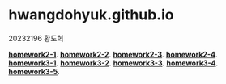 # hwangdohyuk.github.io

20232196 황도혁

[**homework2-1**](https://hwangdohyuk.github.io/homework2-1.html).
[**homework2-2**](https://hwangdohyuk.github.io/homework2-2.html).
[**homework2-3**](https://hwangdohyuk.github.io/homework2-3.html).
[**homework2-4**](https://hwangdohyuk.github.io/homework2-4.html).<br>
[**homework3-1**](https://hwangdohyuk.github.io/homework3-1.jpg).
[**homework3-2**](https://hwangdohyuk.github.io/homework3-2.jpg).
[**homework3-3**](https://hwangdohyuk.github.io/homework3-3.jpg).
[**homework3-4**](https://hwangdohyuk.github.io/homework3-4.jpg).
[**homework3-5**](https://hwangdohyuk.github.io/homework3-5.jpg).
